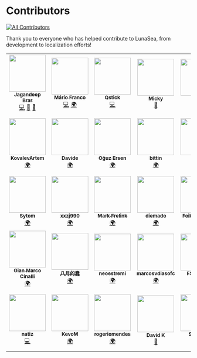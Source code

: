 # Contributors

<!-- prettier-ignore-start -->
<!-- markdownlint-disable -->
<!-- ALL-CONTRIBUTORS-BADGE:START - Do not remove or modify this section -->
[![All Contributors](https://img.shields.io/badge/all_contributors-40-orange.svg?style=flat-square)](#contributors-)
<!-- ALL-CONTRIBUTORS-BADGE:END -->
<!-- markdownlint-restore -->
<!-- prettier-ignore-end -->

Thank you to everyone who has helped contribute to LunaSea, from development to localization efforts!

<!-- ALL-CONTRIBUTORS-LIST:START - Do not remove or modify this section -->
<!-- prettier-ignore-start -->
<!-- markdownlint-disable -->
<table>
  <tbody>
    <tr>
      <td align="center"><a href="https://www.jagandeepbrar.io"><img src="https://avatars.githubusercontent.com/u/3048295?v=4?s=100" width="100px;" alt=""/><br /><sub><b>Jagandeep Brar</b></sub></a><br /><a href="https://github.com/JagandeepBrar/LunaSea/commits?author=JagandeepBrar" title="Code">💻</a> <a href="#design-JagandeepBrar" title="Design">🎨</a> <a href="#ideas-JagandeepBrar" title="Ideas, Planning, & Feedback">🤔</a></td>
      <td align="center"><a href="https://github.com/lightglitch"><img src="https://avatars.githubusercontent.com/u/196953?v=4?s=100" width="100px;" alt=""/><br /><sub><b>Mário Franco</b></sub></a><br /><a href="https://github.com/JagandeepBrar/LunaSea/commits?author=lightglitch" title="Code">💻</a> <a href="#translation-lightglitch" title="Translation">🌍</a></td>
      <td align="center"><a href="https://github.com/Qstick"><img src="https://avatars.githubusercontent.com/u/376117?v=4?s=100" width="100px;" alt=""/><br /><sub><b>Qstick</b></sub></a><br /><a href="https://github.com/JagandeepBrar/LunaSea/commits?author=Qstick" title="Code">💻</a></td>
      <td align="center"><a href="https://github.com/AliMickey"><img src="https://avatars.githubusercontent.com/u/60691199?v=4?s=100" width="100px;" alt=""/><br /><sub><b>Micky</b></sub></a><br /><a href="https://github.com/JagandeepBrar/LunaSea/commits?author=AliMickey" title="Documentation">📖</a></td>
      <td align="center"><a href="http://www.xrths.fr"><img src="https://avatars.githubusercontent.com/u/40337934?v=4?s=100" width="100px;" alt=""/><br /><sub><b>xrths</b></sub></a><br /><a href="https://github.com/JagandeepBrar/LunaSea/commits?author=xrths" title="Documentation">📖</a></td>
      <td align="center"><a href="https://pythonexplainedto.me/"><img src="https://avatars.githubusercontent.com/u/41962737?v=4?s=100" width="100px;" alt=""/><br /><sub><b>Patrik Hauguth</b></sub></a><br /><a href="#translation-Phaugt" title="Translation">🌍</a></td>
      <td align="center"><a href="https://liberapay.com/kingu/"><img src="https://avatars.githubusercontent.com/u/13802408?v=4?s=100" width="100px;" alt=""/><br /><sub><b>Allan Nordhøy</b></sub></a><br /><a href="#translation-comradekingu" title="Translation">🌍</a></td>
      <td align="center"><a href="https://github.com/cpt-kuesel"><img src="https://avatars.githubusercontent.com/u/79487102?v=4?s=100" width="100px;" alt=""/><br /><sub><b>cpt-kuesel</b></sub></a><br /><a href="#translation-cpt-kuesel" title="Translation">🌍</a></td>
    </tr>
    <tr>
      <td align="center"><a href="https://github.com/KovalevArtem"><img src="https://avatars.githubusercontent.com/u/36500228?v=4?s=100" width="100px;" alt=""/><br /><sub><b>KovalevArtem</b></sub></a><br /><a href="#translation-KovalevArtem" title="Translation">🌍</a></td>
      <td align="center"><a href="https://github.com/iFelix18"><img src="https://avatars.githubusercontent.com/u/19800006?v=4?s=100" width="100px;" alt=""/><br /><sub><b>Davide</b></sub></a><br /><a href="#translation-iFelix18" title="Translation">🌍</a></td>
      <td align="center"><a href="https://ersen.srht.site/"><img src="https://avatars.githubusercontent.com/u/88676873?v=4?s=100" width="100px;" alt=""/><br /><sub><b>Oğuz Ersen</b></sub></a><br /><a href="#translation-ersen0" title="Translation">🌍</a></td>
      <td align="center"><a href="https://github.com/bittin"><img src="https://avatars.githubusercontent.com/u/43197?v=4?s=100" width="100px;" alt=""/><br /><sub><b>bittin</b></sub></a><br /><a href="#translation-bittin" title="Translation">🌍</a></td>
      <td align="center"><a href="https://github.com/almontegil"><img src="https://avatars.githubusercontent.com/u/68232356?v=4?s=100" width="100px;" alt=""/><br /><sub><b>Gil</b></sub></a><br /><a href="#translation-almontegil" title="Translation">🌍</a></td>
      <td align="center"><a href="https://github.com/TheSander562"><img src="https://avatars.githubusercontent.com/u/14059770?v=4?s=100" width="100px;" alt=""/><br /><sub><b>Sander Lambrechts</b></sub></a><br /><a href="#translation-TheSander562" title="Translation">🌍</a></td>
      <td align="center"><a href="https://github.com/Guilhermerrrr"><img src="https://avatars.githubusercontent.com/u/92966143?v=4?s=100" width="100px;" alt=""/><br /><sub><b>Guilhermerrrr</b></sub></a><br /><a href="#translation-Guilhermerrrr" title="Translation">🌍</a></td>
      <td align="center"><a href="https://github.com/Ben-Wallner"><img src="https://avatars.githubusercontent.com/u/24373331?v=4?s=100" width="100px;" alt=""/><br /><sub><b>Ben Biber</b></sub></a><br /><a href="#translation-Ben-Wallner" title="Translation">🌍</a></td>
    </tr>
    <tr>
      <td align="center"><a href="https://github.com/Sytom"><img src="https://avatars.githubusercontent.com/u/30535521?v=4?s=100" width="100px;" alt=""/><br /><sub><b>Sytom</b></sub></a><br /><a href="#translation-Sytom" title="Translation">🌍</a></td>
      <td align="center"><a href="https://xxzj990.top"><img src="https://avatars.githubusercontent.com/u/5134154?v=4?s=100" width="100px;" alt=""/><br /><sub><b>xxzj990</b></sub></a><br /><a href="#translation-xxzj990" title="Translation">🌍</a></td>
      <td align="center"><a href="https://www.openflixr.com"><img src="https://avatars.githubusercontent.com/u/3245077?v=4?s=100" width="100px;" alt=""/><br /><sub><b>Mark Frelink</b></sub></a><br /><a href="#translation-mfrelink" title="Translation">🌍</a></td>
      <td align="center"><a href="https://github.com/diemade"><img src="https://avatars.githubusercontent.com/u/174809?v=4?s=100" width="100px;" alt=""/><br /><sub><b>diemade</b></sub></a><br /><a href="#translation-diemade" title="Translation">🌍</a></td>
      <td align="center"><a href="https://feikojoosten.com"><img src="https://avatars.githubusercontent.com/u/10920052?v=4?s=100" width="100px;" alt=""/><br /><sub><b>Feiko Joosten</b></sub></a><br /><a href="#translation-FeikoJoosten" title="Translation">🌍</a></td>
      <td align="center"><a href="https://github.com/TheMaxul"><img src="https://avatars.githubusercontent.com/u/2436527?v=4?s=100" width="100px;" alt=""/><br /><sub><b>TheMaxul</b></sub></a><br /><a href="#translation-TheMaxul" title="Translation">🌍</a></td>
      <td align="center"><a href="https://lisacintosh.itch.io"><img src="https://avatars.githubusercontent.com/u/6952213?v=4?s=100" width="100px;" alt=""/><br /><sub><b>Maxime Leroy</b></sub></a><br /><a href="#translation-Lisapple" title="Translation">🌍</a></td>
      <td align="center"><a href="https://github.com/vc5"><img src="https://avatars.githubusercontent.com/u/13097192?v=4?s=100" width="100px;" alt=""/><br /><sub><b>Vincent</b></sub></a><br /><a href="#translation-vc5" title="Translation">🌍</a></td>
    </tr>
    <tr>
      <td align="center"><a href="https://github.com/gmcinalli"><img src="https://avatars.githubusercontent.com/u/9024983?v=4?s=100" width="100px;" alt=""/><br /><sub><b>Gian Marco Cinalli</b></sub></a><br /><a href="#translation-gmcinalli" title="Translation">🌍</a></td>
      <td align="center"><a href="https://www.issacc.top/"><img src="https://avatars.githubusercontent.com/u/17275050?v=4?s=100" width="100px;" alt=""/><br /><sub><b>八月的蠢</b></sub></a><br /><a href="#translation-issaccv" title="Translation">🌍</a></td>
      <td align="center"><a href="https://github.com/neoestremi"><img src="https://avatars.githubusercontent.com/u/1340877?v=4?s=100" width="100px;" alt=""/><br /><sub><b>neoestremi</b></sub></a><br /><a href="#translation-neoestremi" title="Translation">🌍</a></td>
      <td align="center"><a href="https://github.com/marcosvdiasofc"><img src="https://avatars.githubusercontent.com/u/96720080?v=4?s=100" width="100px;" alt=""/><br /><sub><b>marcosvdiasofc</b></sub></a><br /><a href="#translation-marcosvdiasofc" title="Translation">🌍</a></td>
      <td align="center"><a href="https://liberapay.com/FSCorrupt/donate"><img src="https://avatars.githubusercontent.com/u/45659314?v=4?s=100" width="100px;" alt=""/><br /><sub><b>FSCorrupt</b></sub></a><br /><a href="#translation-fscorrupt" title="Translation">🌍</a></td>
      <td align="center"><a href="https://github.com/iHunterX"><img src="https://avatars.githubusercontent.com/u/16854718?v=4?s=100" width="100px;" alt=""/><br /><sub><b>iHunterX</b></sub></a><br /><a href="#translation-iHunterX" title="Translation">🌍</a></td>
      <td align="center"><a href="https://github.com/Brokeos"><img src="https://avatars.githubusercontent.com/u/8388746?v=4?s=100" width="100px;" alt=""/><br /><sub><b>Brokeos</b></sub></a><br /><a href="#translation-Brokeos" title="Translation">🌍</a></td>
      <td align="center"><a href="https://github.com/punchy98"><img src="https://avatars.githubusercontent.com/u/12002902?v=4?s=100" width="100px;" alt=""/><br /><sub><b>Michael Maldonado</b></sub></a><br /><a href="#translation-punchy98" title="Translation">🌍</a></td>
    </tr>
    <tr>
      <td align="center"><a href="https://github.com/natiz"><img src="https://avatars.githubusercontent.com/u/3515888?v=4?s=100" width="100px;" alt=""/><br /><sub><b>natiz</b></sub></a><br /><a href="https://github.com/JagandeepBrar/LunaSea/commits?author=natiz" title="Code">💻</a></td>
      <td align="center"><a href="https://github.com/KevoM"><img src="https://avatars.githubusercontent.com/u/8274366?v=4?s=100" width="100px;" alt=""/><br /><sub><b>KevoM</b></sub></a><br /><a href="#translation-KevoM" title="Translation">🌍</a></td>
      <td align="center"><a href="https://github.com/rogeriomendes"><img src="https://avatars.githubusercontent.com/u/1494503?v=4?s=100" width="100px;" alt=""/><br /><sub><b>rogeriomendes</b></sub></a><br /><a href="#translation-rogeriomendes" title="Translation">🌍</a></td>
      <td align="center"><a href="http://www.paddez.com/"><img src="https://avatars.githubusercontent.com/u/587220?v=4?s=100" width="100px;" alt=""/><br /><sub><b>David K</b></sub></a><br /><a href="#design-Irishsmurf" title="Design">🎨</a></td>
      <td align="center"><a href="https://github.com/Slam4uk"><img src="https://avatars.githubusercontent.com/u/78175288?v=4?s=100" width="100px;" alt=""/><br /><sub><b>Slam4uk</b></sub></a><br /><a href="#translation-Slam4uk" title="Translation">🌍</a></td>
      <td align="center"><a href="https://github.com/timrettop"><img src="https://avatars.githubusercontent.com/u/434913?v=4?s=100" width="100px;" alt=""/><br /><sub><b>Tim Potter</b></sub></a><br /><a href="#translation-timrettop" title="Translation">🌍</a></td>
      <td align="center"><a href="https://github.com/carlesmu"><img src="https://avatars.githubusercontent.com/u/1310090?v=4?s=100" width="100px;" alt=""/><br /><sub><b>Carles Muñoz Gorriz</b></sub></a><br /><a href="#translation-carlesmu" title="Translation">🌍</a></td>
      <td align="center"><a href="https://github.com/osjurso"><img src="https://avatars.githubusercontent.com/u/17827103?v=4?s=100" width="100px;" alt=""/><br /><sub><b>Olav Markus Sjursø</b></sub></a><br /><a href="#translation-osjurso" title="Translation">🌍</a></td>
    </tr>
  </tbody>
</table>

<!-- markdownlint-restore -->
<!-- prettier-ignore-end -->

<!-- ALL-CONTRIBUTORS-LIST:END -->
